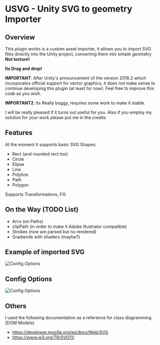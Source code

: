# USVG - Unity SVG to geometry Importer

## Overview
 
This plugin works is a custom asset importer, it allows you to import SVG files directly into the Unity project, converting them into simple geometry **Not texture!**

**Its Drag and drop!**

**IMPORTANT**: After Unity's announcement of the version 2018.2 which incorporates official support for vector graphics, it does not make sense to continue developing this plugin (at least for now).  Feel free to improve this code as you wish.

**IMPORTANT2**: Its Really buggy, requires some work to make it stable.

I will be really pleased if it turns out useful for you. Also if you employ my solution for your work please put me in the credits


## Features
At the moment it supports basic SVG Shapes:
 * Rect (and rounded rect too)
 * Circle
 * Elipse
 * Line
 * Polyline
 * Path
 * Polygon

Supports Transformations, Fill.


## On the Way (TODO List)
 * Arcs (on Paths)
 * clipPath (in order to make it Adobe Illustrator compatible)
 * Strokes (now are parsed but no rendered)
 * Gradiends with shaders (maybe?)
 
 
 
## Example of imported SVG
![Config Options](https://github.com/mjFer/USVG/blob/master/img/panel.png)


## Config Options
![Config Options](https://github.com/mjFer/USVG/blob/master/img/homer.png)

## Others
I used the following documentation as a reference for class diagramming (DOM Models)
 *  https://developer.mozilla.org/es/docs/Web/SVG 
 *  https://www.w3.org/TR/SVG11/
